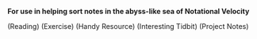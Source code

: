 **For use in helping sort notes in the abyss-like sea of Notational Velocity**

(Reading)
(Exercise)
(Handy Resource)
(Interesting Tidbit)
(Project Notes)
